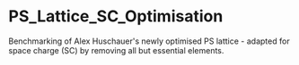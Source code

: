 # PS_Lattice_SC_Optimisation
Benchmarking of Alex Huschauer's newly optimised PS lattice - adapted for space charge (SC) by removing all but essential elements.

